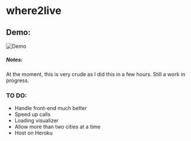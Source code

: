 <h1> where2live </h1>

<h2> Demo: </h2>

![Demo](https://user-images.githubusercontent.com/16901619/29534098-b8f1c67e-8682-11e7-83a0-5d10d1afa82f.gif)

<h5> Notes: </h5>  At the moment, this is very crude as I did this in a few hours. Still a work in progress.
<br>
<h3> TO DO: </h3>
	<ul> 
	    <li> Handle front-end much better</li>
	    <li> Speed up calls</li>
	    <li> Loading visualizer</li>
	    <li> Allow more than two cities at a time</li>
	    <li> Host on Heroku </li>
	</ul>
